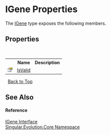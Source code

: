 # IGene Properties
 

The <a href="552869bb-fdba-3830-c43b-06b3800a1b70">IGene</a> type exposes the following members.


## Properties
&nbsp;<table><tr><th></th><th>Name</th><th>Description</th></tr><tr><td>![Public property](media/pubproperty.gif "Public property")</td><td><a href="6a11ecff-9d88-1f93-e8f4-8175f124b4c4">IsValid</a></td><td /></tr></table>&nbsp;
<a href="#igene-properties">Back to Top</a>

## See Also


#### Reference
<a href="552869bb-fdba-3830-c43b-06b3800a1b70">IGene Interface</a><br /><a href="7a43d210-bf66-e44d-0f97-e9e0fe26b1b8">Singular.Evolution.Core Namespace</a><br />